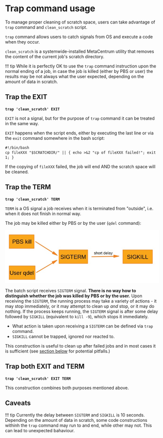 # Trap command usage

To manage proper cleaning of scratch space, users can take advantage of `trap` command and `clean_scratch` script.

`trap` command allows users to catch signals from OS and execute a code when they occur.


`clean_scratch` is a systemwide-installed MetaCentrum utility that removes the content of the current job's scratch directory.

!!! tip 
    While it is perfectly OK to use the `trap` command instruction upon the normal ending of a job, in case the job is killed (either by PBS or user) the results may be not always what the user expected, depending on the amount of data in scratch. 

## Trap the EXIT

**`trap 'clean_scratch' EXIT`**

`EXIT` is not a signal, but for the purpose of `trap` command it can be treated in the same way.

`EXIT` happens when the script ends, either by executing the last line or via the `exit` command somewhere in the bash script:

```
#!/bin/bash
cp fileXXX "$SCRATCHDIR/" || { echo >&2 "cp of fileXXX failed!"; exit 1; }
```
If the copying of `fileXXX` failed, the job will end AND the scratch space will be cleaned.

## Trap the TERM

**`trap 'clean_scratch' TERM`**

`TERM` is a OS signal a job receives when it is terminated from "outside", i.e. when it does not finish in normal way.

The job may be killed either by PBS or by the user (`qdel` command):

![pic](trap-command-scheme.jpg)

The batch script receives `SIGTERM` signal. **There is no way how to distinguish whether the job was killed by PBS or by the user.** Upon receiving the `SIGTERM`, the running process may take a variety of actions - it may stop immediately, or it may attempt to clean up *and* stop, or it may do nothing. If the process keeps running, the `SIGTERM` signal is after some delay followed by `SIGKILL` (equivalent to `kill -9`), which stops it immediately.

- What action is taken upon receiving a `SIGTERM` can be defined via `trap` command. 
- `SIGKILL` cannot be trapped, ignored nor reacted to.

This construction is useful to clean up after failed jobs and in most cases it is sufficient (see [section below](#caveats) for potential pitfalls.)

## Trap both EXIT and TERM 

**`trap 'clean_scratch' EXIT TERM`**

This construction combines both purposes mentioned above.

## Caveats

!!! tip
    Currently the delay between `SIGTERM` and `SIGKILL` is 10 seconds.<br/>Depending on the amount of data in scratch, some code constructions withinh the `trap` command may run to and end, while other may not. This can lead to unexpected bahaviour.

<!--

### EXIT 

The use of trap upon EXIT can backfire, too. Suppose the user adds the trap with the purpose to clean up after the script has run to an end, then adds some petty sanity check after the core calculation is done.

```
#!/bin/bash
...
trap 'clean_scratch' EXIT
...
./potentially_long_calculation_producing_result_files
test -n some-directory || { echo >&2 "Directory does not exist!"; exit 1; }
cp result_files somewhere/
...
```

This, too, can lead to unintentional loss of results, as the `clean_scratch` is executed before the result files are copied away. 


### TERM

Adding

```
#!/bin/bash
# on SIGTERM, attempt to copy away potentially valuable files
trap 'cp all_checkpoint_files somewhere_safe/ ; clean_scratch' TERM  
```

can improve things, but will clutter user's home directory by unwanted files in other cases. Moreover, if the files are large and/or numerous, the copying may not finish in time before being interrupted by `SIGKILL` signal and the data need to be retrieved from scratch manually anyway.

 -->
